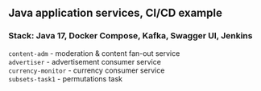 
## Java application services, CI/CD example
### Stack: Java 17, Docker Compose, Kafka, Swagger UI, Jenkins

`content-adm`       - moderation & content fan-out service  
`advertiser`        - advertisement consumer service  
`currency-monitor`  - currency consumer service  
`subsets-task1`     - permutations task  

